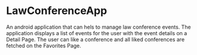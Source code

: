 # LawConferenceApp

An android application that can hels to  manage law conference events. The
application displays a list of events for the user with the event details on a
Detail Page. The user can like a conference and all liked conferences
are fetched on the Favorites Page.

